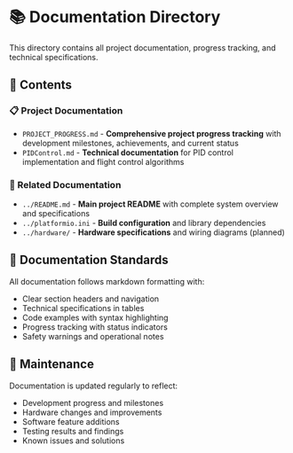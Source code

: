 # 📚 Documentation Directory

This directory contains all project documentation, progress tracking, and technical specifications.

## 📁 Contents

### 📋 Project Documentation

- `PROJECT_PROGRESS.md` - **Comprehensive project progress tracking** with development milestones, achievements, and current status
- `PIDControl.md` - **Technical documentation** for PID control implementation and flight control algorithms

### 🔗 Related Documentation

- `../README.md` - **Main project README** with complete system overview and specifications
- `../platformio.ini` - **Build configuration** and library dependencies
- `../hardware/` - **Hardware specifications** and wiring diagrams (planned)

## 📖 Documentation Standards

All documentation follows markdown formatting with:

- Clear section headers and navigation
- Technical specifications in tables
- Code examples with syntax highlighting
- Progress tracking with status indicators
- Safety warnings and operational notes

## 🔄 Maintenance

Documentation is updated regularly to reflect:

- Development progress and milestones
- Hardware changes and improvements
- Software feature additions
- Testing results and findings
- Known issues and solutions

